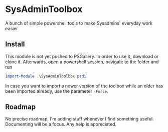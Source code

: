# SysAdminToolbox

A bunch of simple powershell tools to make Sysadmins' everyday work easier

## Install

This module is not yet pushed to PSGallery. In order to use it, download or clone it. Afterwards, open a powershell session, navigate to the folder and run

````powershell
Import-Module .\SysAdminToolbox.psd1
````

In case you want to import a newer version of the toolbox while an older has been imported already, use the parameter `-Force`.

## Roadmap

No precise roadmap, I'm adding stuff whenever I find something useful. Documenting will be a focus. Any help is appreciated.
